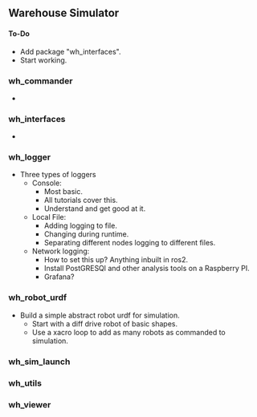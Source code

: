 ## Warehouse Simulator

#### To-Do

- Add package "wh_interfaces".
- Start working.

### wh_commander

-

### wh_interfaces

-

### wh_logger

- Three types of loggers
  - Console:
    - Most basic.
    - All tutorials cover this.
    - Understand and get good at it.
  - Local File:
    - Adding logging to file.
    - Changing during runtime.
    - Separating different nodes logging to different files.
  - Network logging:
    - How to set this up? Anything inbuilt in ros2.
    - Install PostGRESQl and other analysis tools on a Raspberry PI.
    - Grafana?

### wh_robot_urdf

- Build a simple abstract robot urdf for simulation.
  - Start with a diff drive robot of basic shapes.
  - Use a xacro loop to add as many robots as commanded to simulation.

### wh_sim_launch

### wh_utils

### wh_viewer
